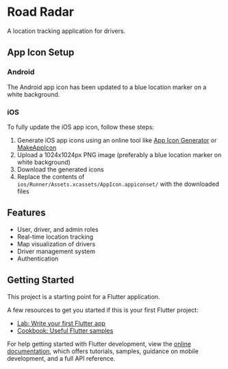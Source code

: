 # Road Radar

A location tracking application for drivers.

## App Icon Setup

### Android
The Android app icon has been updated to a blue location marker on a white background.

### iOS
To fully update the iOS app icon, follow these steps:

1. Generate iOS app icons using an online tool like [App Icon Generator](https://appicon.co/) or [MakeAppIcon](https://makeappicon.com/)
2. Upload a 1024x1024px PNG image (preferably a blue location marker on white background)
3. Download the generated icons
4. Replace the contents of `ios/Runner/Assets.xcassets/AppIcon.appiconset/` with the downloaded files

## Features
- User, driver, and admin roles
- Real-time location tracking
- Map visualization of drivers
- Driver management system
- Authentication

## Getting Started

This project is a starting point for a Flutter application.

A few resources to get you started if this is your first Flutter project:

- [Lab: Write your first Flutter app](https://docs.flutter.dev/get-started/codelab)
- [Cookbook: Useful Flutter samples](https://docs.flutter.dev/cookbook)

For help getting started with Flutter development, view the
[online documentation](https://docs.flutter.dev/), which offers tutorials,
samples, guidance on mobile development, and a full API reference.
